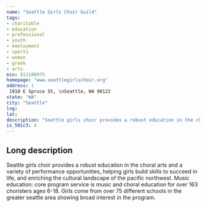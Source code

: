 ```yaml
---
name: "Seattle Girls Choir Guild"
tags:
- charitable
- education
- professional
- youth
- employment
- sports
- women
- greek
- arts
ein: 911188975
homepage: "www.seattlegirlschoir.org"
address: |
 1910 E Spruce St, \nSeattle, WA 98122
state: "WA"
city: "Seattle"
lng: 
lat: 
description: "Seattle girls choir provides a robust education in the choral arts and a variety of performance opportunities, helping girls build skills to succeed in life, and enriching the cultural landscape of the pacific northwest. "
is_501c3: X
---
```


## Long description

Seattle girls choir provides a robust education in the choral arts and a variety of performance opportunities, helping girls build skills to succeed in life, and enriching the cultural landscape of the pacific northwest. Music education: core program service is music and choral education for over 163 choristers ages 6-18. Girls come from over 75 different schools in the greater seattle area showing broad interest in the program. 
